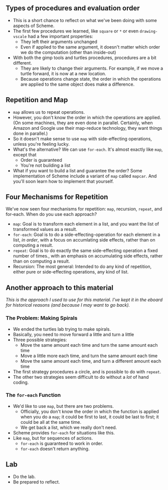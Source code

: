 Types of procedures and evaluation order
----------------------------------------

* This is a short chance to reflect on what we've been doing with
  some aspects of Scheme.
* The first few procedures we learned, like `square` or `*` or
  even `drawing-vscale` had a few important properties:
    * They left their arguments unchanged
    * Even if applied to the same argument, it doesn't matter which
      order we do the computation (other than inside-out)
* With both the gimp tools and turtles procedures, procedures are
  a bit different.
    * They are likely to change their arguments.  For example, if we
      move a turtle forward, it is now at a new location.
    * Because operations change state, the order in which the operations
      are applied to the same object does make a difference.

Repetition and Map
------------------

* `map` allows us to repeat operations.
* However, you don't know the order in which the operations are applied.
  (On some machines, they are even done in parallel.  Certainly, when
  Amazon and Google use their map-reduce technology, they want things
  done in parallel.)
* So it doesn't make sense to use `map` with side-effecting operations,
  unless you're feeling lucky.
* What's the alternative?  We can use `for-each`.  It's almost exactly
  like `map`, except that
     * Order is guaranteed
     * You're not building a list
* What if you want to build a list and guarantee the order?  Some
  implementation of Scheme include a variant of `map` called
  `mapcar`.  And you'll soon learn how to implement that yourself.

Four Mechanisms for Repetition
------------------------------

We've now seen four mechanisms for repetition: `map`, recursion, `repeat`,
and for-each.  When do you use each approach?

* `map`: Goal is to transform each element in a list, and you want
  the list of transformed values as a result.
* `for-each`: Goal is to do a side-effecting-operation for each element
  in a list, *in order*, with a focus on accumlating side effects, 
  rather than on computing a result.
* `repeat`: Goal is to do exactly the same side-effecting operation
  a fixed number of times., with an emphasis on accumulating side effects,
  rather than on computing a result.
* Recursion: The most general: Intended to do any kind of repetition,
  either pure or side-effecting operations, any kind of list.

Another approach to this material
---------------------------------

_This is the approach I used to use for this material.  I've kept it in
the eboard for historical reasons (and because I may want to go back)._

### The Problem: Making Spirals

* We ended the turtles lab trying to make spirals.
* Basically, you need to move forward a little and turn a little
* Three possible strategies:
    * Move the same amount each time and turn the same amount each time
    * Move a little more each time, and turn the same amount each time
    * Move the same amount each time, and turn a different amount each
    time
* The first strategy procedures a circle, and is possible to do with
  `repeat`.  
* The other two strategies seem difficult to do without a *lot* of 
  hand coding.

### The `for-each` Function

* We'd like to use `map`, but there are two problems.
    * Officially, you don't know the order in which the function is
      applied when you do a `map`; it could be first to last,
      it could be last to first; it could be all at the same time.
    * We get back a list, which we really don't need.
* Scheme provides `for-each` for situations like this.
* Like `map`, but for sequences of actions.
    * `for-each` is guaranteed to work in order.
    * `for-each` doesn't return anything.

Lab
---

* Do the lab.
* Be prepared to reflect.
